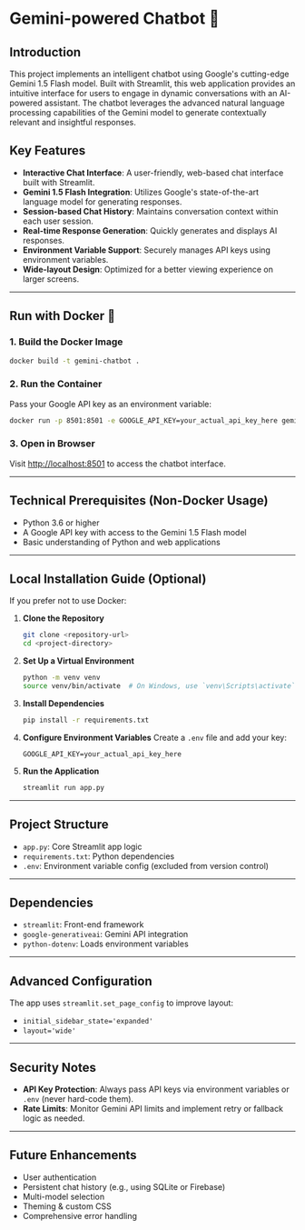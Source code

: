 # Gemini-powered Chatbot 🤖

## Introduction

This project implements an intelligent chatbot using Google's cutting-edge Gemini 1.5 Flash model. Built with Streamlit, this web application provides an intuitive interface for users to engage in dynamic conversations with an AI-powered assistant. The chatbot leverages the advanced natural language processing capabilities of the Gemini model to generate contextually relevant and insightful responses.

## Key Features

- **Interactive Chat Interface**: A user-friendly, web-based chat interface built with Streamlit.
- **Gemini 1.5 Flash Integration**: Utilizes Google's state-of-the-art language model for generating responses.
- **Session-based Chat History**: Maintains conversation context within each user session.
- **Real-time Response Generation**: Quickly generates and displays AI responses.
- **Environment Variable Support**: Securely manages API keys using environment variables.
- **Wide-layout Design**: Optimized for a better viewing experience on larger screens.

---

## Run with Docker 🐳

### 1. **Build the Docker Image**
```bash
docker build -t gemini-chatbot .
```

### 2. **Run the Container**
Pass your Google API key as an environment variable:
```bash
docker run -p 8501:8501 -e GOOGLE_API_KEY=your_actual_api_key_here gemini-chatbot
```

### 3. **Open in Browser**
Visit [http://localhost:8501](http://localhost:8501) to access the chatbot interface.

---

## Technical Prerequisites (Non-Docker Usage)

- Python 3.6 or higher
- A Google API key with access to the Gemini 1.5 Flash model
- Basic understanding of Python and web applications

---

## Local Installation Guide (Optional)

If you prefer not to use Docker:

1. **Clone the Repository**
   ```bash
   git clone <repository-url>
   cd <project-directory>
   ```

2. **Set Up a Virtual Environment**
   ```bash
   python -m venv venv
   source venv/bin/activate  # On Windows, use `venv\Scripts\activate`
   ```

3. **Install Dependencies**
   ```bash
   pip install -r requirements.txt
   ```

4. **Configure Environment Variables**
   Create a `.env` file and add your key:
   ```env
   GOOGLE_API_KEY=your_actual_api_key_here
   ```

5. **Run the Application**
   ```bash
   streamlit run app.py
   ```

---

## Project Structure

- `app.py`: Core Streamlit app logic
- `requirements.txt`: Python dependencies
- `.env`: Environment variable config (excluded from version control)

---

## Dependencies

- `streamlit`: Front-end framework
- `google-generativeai`: Gemini API integration
- `python-dotenv`: Loads environment variables

---

## Advanced Configuration

The app uses `streamlit.set_page_config` to improve layout:
- `initial_sidebar_state='expanded'`
- `layout='wide'`

---

## Security Notes

- **API Key Protection**: Always pass API keys via environment variables or `.env` (never hard-code them).
- **Rate Limits**: Monitor Gemini API limits and implement retry or fallback logic as needed.

---

## Future Enhancements

- User authentication
- Persistent chat history (e.g., using SQLite or Firebase)
- Multi-model selection
- Theming & custom CSS
- Comprehensive error handling
